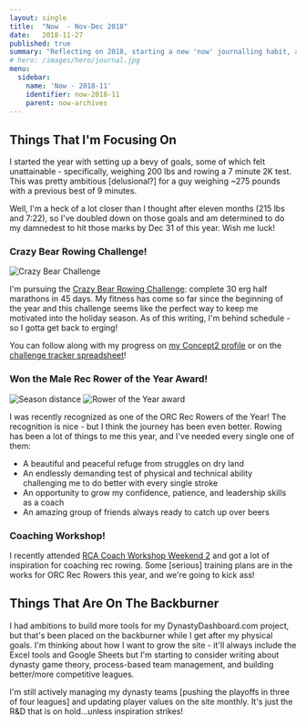 ```yaml
---
layout: single
title:  "Now  - Nov-Dec 2018"
date:   2018-11-27
published: true
summary: "Reflecting on 2018, starting a new 'now' journalling habit, and setting out some goals for November/December."
# hero: /images/hero/journal.jpg
menu:
  sidebar:
    name: 'Now - 2018-11'
    identifier: now-2018-11
    parent: now-archives
---
```

## Things That I'm Focusing On
I started the year with setting up a bevy of goals, some of which felt unattainable - specifically, weighing 200 lbs and rowing a 7 minute 2K test. This was pretty ambitious [delusional?] for a guy weighing ~275 pounds with a previous best of 9 minutes. 

Well, I'm a heck of a lot closer than I thought after eleven months (215 lbs and 7:22), so I've doubled down on those goals and am determined to do my damnedest to hit those marks by Dec 31 of this year. Wish me luck! 

###  Crazy Bear Rowing Challenge!

![Crazy Bear Challenge](https://i.imgur.com/W8HU4Ml.png)

I'm pursuing the [Crazy Bear Rowing Challenge](https://www.facebook.com/events/490206661488210/): complete 30 erg half marathons in 45 days. My fitness has come so far since the beginning of the year and this challenge seems like the perfect way to keep me motivated into the holiday season. As of this writing, I'm behind schedule - so I gotta get back to erging! 

You can follow along with my progress on [my Concept2 profile](https://log.concept2.com/profile/1208142) or on the [challenge tracker spreadsheet](https://docs.google.com/spreadsheets/d/1ok7A6HTImZ_0vSLofwfIENOX1S7dSKNfn-ECPeZ9WjM/edit?fbclid=IwAR1ZJNxPaMGa84dvcD7oN5KYaA9gJRS2xFrglrXt4GUzIiQTVt5FTcaCpDc#gid=0)!

### Won the Male Rec Rower of the Year Award!

![Season distance](https://i.imgur.com/btBAQMX.png) ![Rower of the Year award](https://i.imgur.com/3AXzP5M.png)

I was recently recognized as one of the ORC Rec Rowers of the Year! The recognition is nice - but I think the journey has been even better. Rowing has been a lot of things to me this year, and I've needed every single one of them: 

- A beautiful and peaceful refuge from struggles on dry land 
- An endlessly demanding test of physical and technical ability challenging me to do better with every single stroke
- An opportunity to grow my confidence, patience, and leadership skills as a coach
- An amazing group of friends always ready to catch up over beers

### Coaching Workshop!

I recently attended [RCA Coach Workshop Weekend 2](https://www.rowontario.ca/education/coach/rca-coach/) and got a lot of inspiration for coaching rec rowing. Some [serious] training plans are in the works for ORC Rec Rowers this year, and we're going to kick ass! 

## Things That Are On The Backburner

I had ambitions to build more tools for my DynastyDashboard.com project, but that's been placed on the backburner while I get after my physical goals. I'm thinking about how I want to grow the site - it'll always include the Excel tools and Google Sheets but I'm starting to consider writing about dynasty game theory, process-based team management, and building better/more competitive leagues. 

I'm still actively managing my dynasty teams [pushing the playoffs in three of four leagues] and updating player values on the site monthly. It's just the R&D that is on hold...unless inspiration strikes!

